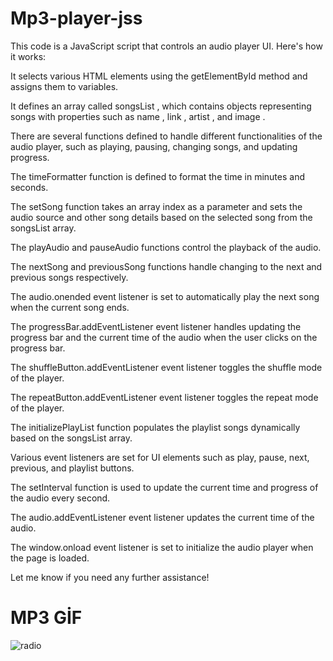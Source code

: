 # Mp3-player-jss
This code is a JavaScript script that controls an audio player UI. Here's how it works:

It selects various HTML elements using the getElementById method and assigns them to variables.

It defines an array called songsList , which contains objects representing songs with properties such as name , link , artist , and image .

There are several functions defined to handle different functionalities of the audio player, such as playing, pausing, changing songs, and updating
progress.

The timeFormatter function is defined to format the time in minutes and seconds.

The setSong function takes an array index as a parameter and sets the audio source and other song details based on the selected song from the songsList array.

The playAudio and pauseAudio functions control the playback of the audio.

The nextSong and previousSong functions handle changing to the next and previous songs respectively.

The audio.onended event listener is set to automatically play the next song when the current song ends.

The progressBar.addEventListener event listener handles updating the progress bar and the current time of the audio when the user clicks on the progress bar.

The shuffleButton.addEventListener event listener toggles the shuffle mode of the player.

The repeatButton.addEventListener event listener toggles the repeat mode of the player.

The initializePlayList function populates the playlist songs dynamically based on the songsList array.

Various event listeners are set for UI elements such as play, pause, next, previous, and playlist buttons.

The setInterval function is used to update the current time and progress of the audio every second.

The audio.addEventListener event listener updates the current time of the audio.

The window.onload event listener is set to initialize the audio player when the page is loaded.

Let me know if you need any further assistance!
# MP3 GİF
![radio](https://github.com/zafer414108/Mp3-player-jss/assets/147662873/ec0cd971-5eb7-491f-ade4-b1d215563283)
